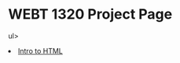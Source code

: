 # WEBT 1320 Project Page

ul>
<li><a href="intro_to_HTML/index.html" target="_blank">Intro to HTML</a></li>